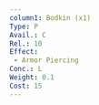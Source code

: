 ```yaml
---
column1: Bodkin (x1)
Type: P
Avail.: C
Rel.: 10
Effect:
 - Armor Piercing
Conc.: L
Weight: 0.1
Cost: 15
---
```

